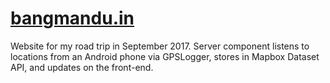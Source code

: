 # [bangmandu.in](http://bangmandu.in)

Website for my road trip in September 2017. Server component listens to locations from an Android phone via GPSLogger, stores in Mapbox Dataset API, and updates on the front-end.